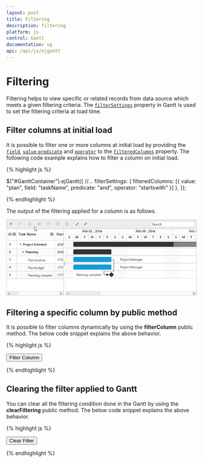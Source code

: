 ```yaml
---
layout: post
title: Filtering
description: filtering
platform: js
control: Gantt
documentation: ug
api: /api/js/ejgantt
---
```


# Filtering

Filtering helps to view specific or related records from data source which meets a given filtering criteria. The [`filterSettings`](/api/js/ejgantt#members:filtersettings) property in Gantt is used to set the filtering criteria at load time.

## Filter columns at initial load
It is possible to filter one or more columns at initial load by providing the [`field`](/api/js/ejgantt#members:filtersettings-filteredcolumns-field "filterSettings.filteredColumns.field"), [`value`](/api/js/ejgantt#members:filtersettings-filteredcolumns-value "filterSettings.filteredColumns.value"),[`predicate`](/api/js/ejgantt#members:filtersettings-filteredcolumns-predicate "filterSettings.filteredColumns.predicate") and [`operator`](/api/js/ejgantt#members:filtersettings-filteredcolumns-operator "filterSettings.filteredColumns.operator") to the [`filteredColumns`](/api/js/ejgantt#members:filtersettings-filteredcolumns) property. The following code example explains how to filter a column on initial load.

{% highlight js %}

$("#GanttContainer").ejGantt({
    //...
    filterSettings: {
        filteredColumns: [{
            value: "plan",
            field: "taskName",
            predicate: "and",
            operator: "startswith"
        }]
    },
});

{% endhighlight %}

The output of the filtering applied for a column is as follows.

![](Filtering_images/Filtering_img1.png)

## Filtering a specific column by public method

It is possible to filter columns dynamically by using the **filterColumn** public method. 
The below code snippet explains the above behavior.

{% highlight js %}

<button id="filterColumn">Filter Column</button>

<script type="text/javascript">
$("#GanttContainer").ejGantt({
    //...    
})

$("#filterColumn").click(function (args) {
       var obj = $("#GanttContainer").ejGantt("instance");
       obj.filterColumn("taskName", "startswith", "plan");
})
</script>

{% endhighlight %}


## Clearing the filter applied to Gantt

You can clear all the filtering condition done in the Gantt by using the **clearFiltering** public method. 
The below code snippet explains the above behavior.

{% highlight js %}

<button id="clearFilter">Clear Filter</button>

<script type="text/javascript">
$("#GanttContainer").ejGantt({
    //...    
})

$("#clearFilter").click(function (args) {
       var obj = $("#GanttContainer").ejGantt("instance");
       obj.clearFilter();
})
</script>

{% endhighlight %}